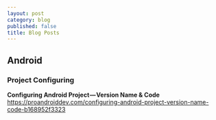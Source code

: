 ```yaml
---
layout: post
category: blog
published: false
title: Blog Posts
---
```


## Android
### Project Configuring
**Configuring Android Project — Version Name & Code**
https://proandroiddev.com/configuring-android-project-version-name-code-b168952f3323

